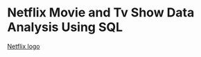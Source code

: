 # Netflix Movie and Tv Show Data Analysis Using SQL
[Netflix logo](https://github.com/dipankar-pal/Netflix_problem_solve_by_SQL/blob/main/netflix_732228.png)
